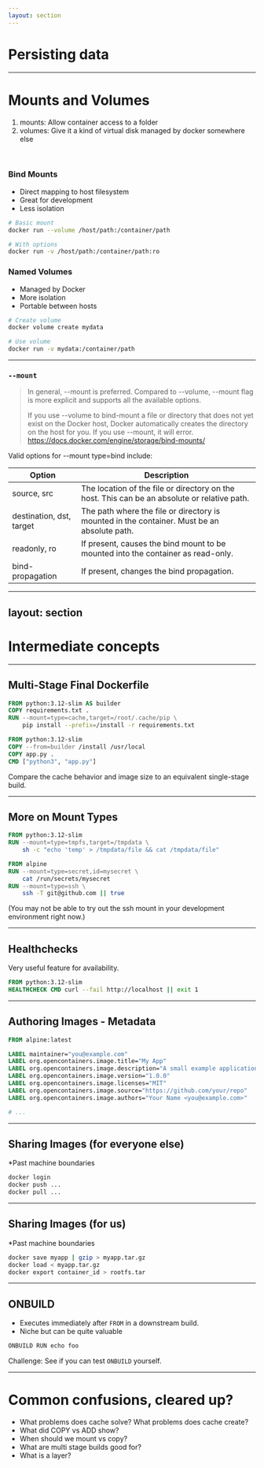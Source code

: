 ```yaml
---
layout: section
---
```


# Persisting data

---

# Mounts and Volumes

1. mounts: Allow container access to a folder
2. volumes: Give it a kind of virtual disk managed by docker somewhere else


<br>


<div class="grid grid-cols-2 gap-4">

<div>

### Bind Mounts
- Direct mapping to host filesystem
- Great for development
- Less isolation

```bash
# Basic mount
docker run --volume /host/path:/container/path

# With options
docker run -v /host/path:/container/path:ro
```

</div>

<div>

### Named Volumes
- Managed by Docker
- More isolation
- Portable between hosts

```bash
# Create volume
docker volume create mydata

# Use volume
docker run -v mydata:/container/path
```

</div>
</div>

<!--SPEAKER-NOTE
If you want to ensure that data generated or modified inside the container persists even after the container stops running, you would opt for a volume. See Persisting container data to learn more about volumes and their use cases.

If you have specific files or directories on your host system that you want to directly share with your container, like configuration files or development code, then you would use a bind mount. It's like opening a direct portal between your host and container for sharing. Bind mounts are ideal for development environments where real-time file access and sharing between the host and container are crucial.
https://docs.docker.com/get-started/docker-concepts/running-containers/sharing-local-files/
https://docs.docker.com/get-started/docker-concepts/running-containers/persisting-container-data/
-->

---

### `--mount`

> In general, --mount is preferred. Compared to --volume, --mount flag is more explicit and supports all the available options.
>
> If you use --volume to bind-mount a file or directory that does not yet exist on the Docker host, Docker automatically creates the directory on the host for you. If you use --mount, it will error.
> https://docs.docker.com/engine/storage/bind-mounts/


Valid options for --mount type=bind include:

| Option                   | Description                                                                                  |
| ------------------------ | -------------------------------------------------------------------------------------------- |
| source, src              | The location of the file or directory on the host. This can be an absolute or relative path. |
| destination, dst, target | The path where the file or directory is mounted in the container. Must be an absolute path.  |
| readonly, ro             | If present, causes the bind mount to be mounted into the container as read-only.             |
| bind-propagation         | If present, changes the bind propagation.                                                    |

---
layout: section
---

# Intermediate concepts

---


## Multi-Stage Final Dockerfile

```dockerfile {3-5|7-9|13-15}
FROM python:3.12-slim AS builder
COPY requirements.txt .
RUN --mount=type=cache,target=/root/.cache/pip \
    pip install --prefix=/install -r requirements.txt

FROM python:3.12-slim
COPY --from=builder /install /usr/local
COPY app.py .
CMD ["python3", "app.py"]
```

Compare the cache behavior and image size to an equivalent single-stage build.

---

## More on Mount Types

```dockerfile {5}
FROM python:3.12-slim
RUN --mount=type=tmpfs,target=/tmpdata \
    sh -c "echo 'temp' > /tmpdata/file && cat /tmpdata/file"
```

```dockerfile {4-6|7-9}
FROM alpine
RUN --mount=type=secret,id=mysecret \
    cat /run/secrets/mysecret
RUN --mount=type=ssh \
    ssh -T git@github.com || true
```

(You may not be able to try out the ssh mount in your development environment right now.)

---


## Healthchecks

Very useful feature for availability.

```dockerfile {2-4|6-7}
FROM python:3.12-slim
HEALTHCHECK CMD curl --fail http://localhost || exit 1
```

---

## Authoring Images - Metadata

```dockerfile
FROM alpine:latest

LABEL maintainer="you@example.com"
LABEL org.opencontainers.image.title="My App"
LABEL org.opencontainers.image.description="A small example application."
LABEL org.opencontainers.image.version="1.0.0"
LABEL org.opencontainers.image.licenses="MIT"
LABEL org.opencontainers.image.source="https://github.com/your/repo"
LABEL org.opencontainers.image.authors="Your Name <you@example.com>"

# ...
```

---

## Sharing Images (for everyone else)
*Past machine boundaries

```bash
docker login
docker push ...
docker pull ...
```

---

## Sharing Images (for us)

*Past machine boundaries

```bash
docker save myapp | gzip > myapp.tar.gz
docker load < myapp.tar.gz
docker export container_id > rootfs.tar
```


---

## ONBUILD

- Executes immediately after `FROM` in a downstream build.
- Niche but can be quite valuable


```bash
ONBUILD RUN echo foo
```

Challenge: See if you can test `ONBUILD` yourself.


---

# Common confusions, cleared up?

- What problems does cache solve? What problems does cache create?
- What did COPY vs ADD show?
- When should we mount vs copy?
- What are multi stage builds good for?
- What is a layer?
